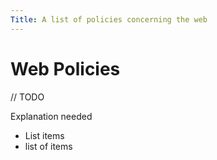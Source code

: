 ```yaml
--- 
Title: A list of policies concerning the web
---
```


# Web Policies

// TODO

Explanation needed

* List items
* list of items